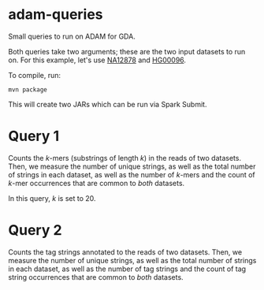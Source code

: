 adam-queries
============

Small queries to run on ADAM for GDA.

Both queries take two arguments; these are the two input datasets to run on. For this example,
let's use [NA12878](ftp://ftp-trace.ncbi.nih.gov/1000genomes/ftp/data/NA12878/alignment/NA12878.mapped.ILLUMINA.bwa.CEU.low_coverage.20121211.bam)
and [HG00096](ftp://ftp-trace.ncbi.nih.gov/1000genomes/ftp/data/HG00096/alignment/HG00096.mapped.ILLUMINA.bwa.GBR.low_coverage.20120522.bam).

To compile, run:

```
mvn package
```

This will create two JARs which can be run via Spark Submit.

Query 1
=======

Counts the _k_-mers (substrings of length _k_) in the reads of two datasets. Then,
we measure the number of unique strings, as well as the total number of strings
in each dataset, as well as the number of _k_-mers and the count of _k_-mer occurrences
that are common to _both_ datasets.

In this query, _k_ is set to 20.

Query 2
=======

Counts the tag strings annotated to the reads of two datasets. Then,
we measure the number of unique strings, as well as the total number of strings
in each dataset, as well as the number of tag strings and the count of tag string occurrences
that are common to _both_ datasets.